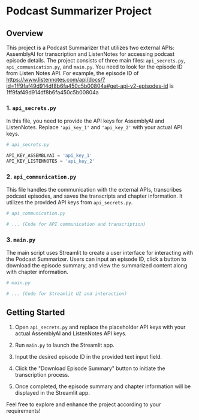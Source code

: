 # Podcast Summarizer Project

## Overview
This project is a Podcast Summarizer that utilizes two external APIs: AssemblyAI for transcription and ListenNotes for accessing podcast episode details. The project consists of three main files: `api_secrets.py`, `api_communication.py`, and `main.py`.
You need to look for the episode ID from Listen Notes API. For example, the episode ID of https://www.listennotes.com/api/docs/?id=1ff9faf49d914df8b6fa450c5b00804a#get-api-v2-episodes-id is 1ff9faf49d914df8b6fa450c5b00804a

### 1. `api_secrets.py`
In this file, you need to provide the API keys for AssemblyAI and ListenNotes. Replace `'api_key_1'` and `'api_key_2'` with your actual API keys.

```python
# api_secrets.py

API_KEY_ASSEMBLYAI = 'api_key_1'
API_KEY_LISTENNOTES = 'api_key_2'
```

### 2. `api_communication.py`
This file handles the communication with the external APIs, transcribes podcast episodes, and saves the transcripts and chapter information. It utilizes the provided API keys from `api_secrets.py`.

```python
# api_communication.py

# ... (Code for API communication and transcription)
```

### 3. `main.py`
The main script uses Streamlit to create a user interface for interacting with the Podcast Summarizer. Users can input an episode ID, click a button to download the episode summary, and view the summarized content along with chapter information.

```python
# main.py

# ... (Code for Streamlit UI and interaction)
```

## Getting Started
1. Open `api_secrets.py` and replace the placeholder API keys with your actual AssemblyAI and ListenNotes API keys.

2. Run `main.py` to launch the Streamlit app.

3. Input the desired episode ID in the provided text input field.

4. Click the "Download Episode Summary" button to initiate the transcription process.

5. Once completed, the episode summary and chapter information will be displayed in the Streamlit app.

Feel free to explore and enhance the project according to your requirements!

